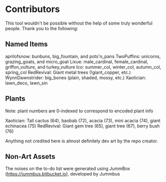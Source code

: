 Contributors
============

This tool wouldn't be possible without the help of some truly wonderful people. Thank you to the following:


Named Items
-----------

aprilofsnow: bunbuns, big_fountain, and pots'n_pans
TwoPuffins: unicorns, grazing\_goats, and micro_goat
Lixue: male\_cardinal, female\_cardinal, griffon\_vulture, and turkey_vulture
Ico: summer\_col, winter\_col, autumn\_col, spring\_col
RedRevival: Giant metal trees (!giant_copper, etc.)
WynnDawnstrider: big_bones (plain, shaded, mossy, etc.)
Xaotician: lawn\_deco, lawn\_sin


Plants
------
Note: plant numbers are 0-indexed to correspond to encoded plant info

Xaotician: Tall cactus (64), baobab (72), acacia (73), mini acacia (74), giant echinacea (75)
RedRevival: Giant gem tree (65), giant tree (67), berry bush (76)


Anything not credited here is almost definitely dev art by the repo creator.



Non-Art Assets
--------------

The noises on the to-do list were generated using JummBox (https://jummbus.bitbucket.io), developed by Jummbus
